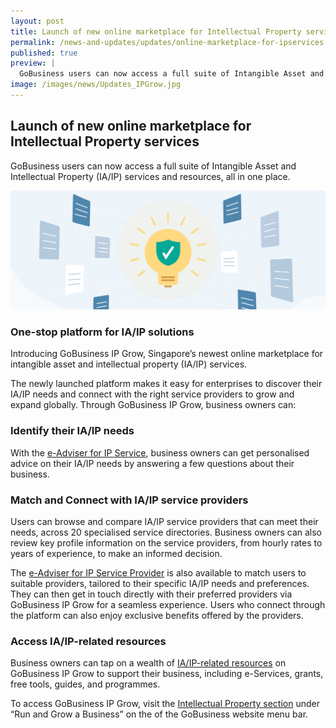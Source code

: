 ```yaml
---
layout: post
title: Launch of new online marketplace for Intellectual Property services
permalink: /news-and-updates/updates/online-marketplace-for-ipservices
published: true
preview: |
  GoBusiness users can now access a full suite of Intangible Asset and Intellectual Property (IA/IP) services and resources, all in one place.
image: /images/news/Updates_IPGrow.jpg
---
```


## Launch of new online marketplace for Intellectual Property services

GoBusiness users can now access a full suite of Intangible Asset and Intellectual Property (IA/IP) services and resources, all in one place.

![](/images/news/Updates_IPGrow.jpg)

### One-stop platform for IA/IP solutions

Introducing GoBusiness IP Grow, Singapore’s newest online marketplace for intangible asset and intellectual property (IA/IP) services.

The newly launched platform makes it easy for enterprises to discover their IA/IP needs and connect with the right service providers to grow and expand globally. Through GoBusiness IP Grow, business owners can:

### Identify their IA/IP needs

With the [e-Adviser for IP Service](https://eadviser.gobusiness.gov.sg/ipservice), business owners can get personalised advice on their IA/IP needs by answering a few questions about their business.

### Match and Connect with IA/IP service providers

Users can browse and compare IA/IP service providers that can meet their needs, across 20 specialised service directories. Business owners can also review key profile information on the service providers, from hourly rates to years of experience, to make an informed decision. 

The [e-Adviser for IP Service Provider](https://eadviser.gobusiness.gov.sg/ipserviceprovider) is also available to match users to suitable providers, tailored to their specific IA/IP needs and preferences. They can then get in touch directly with their preferred providers via GoBusiness IP Grow for a seamless experience. Users who connect through the platform can also enjoy exclusive benefits offered by the providers.

### Access IA/IP-related resources

Business owners can tap on a wealth of [IA/IP-related resources](https://www.gobusiness.gov.sg/intellectual-property/ip-grow/resources) on GoBusiness IP Grow to support their business, including e-Services, grants, free tools, guides, and programmes.

To access GoBusiness IP Grow, visit the [Intellectual Property section](https://www.gobusiness.gov.sg/intellectual-property/ip-grow/?src=topnav) under “Run and Grow a Business” on the of the GoBusiness website menu bar.
